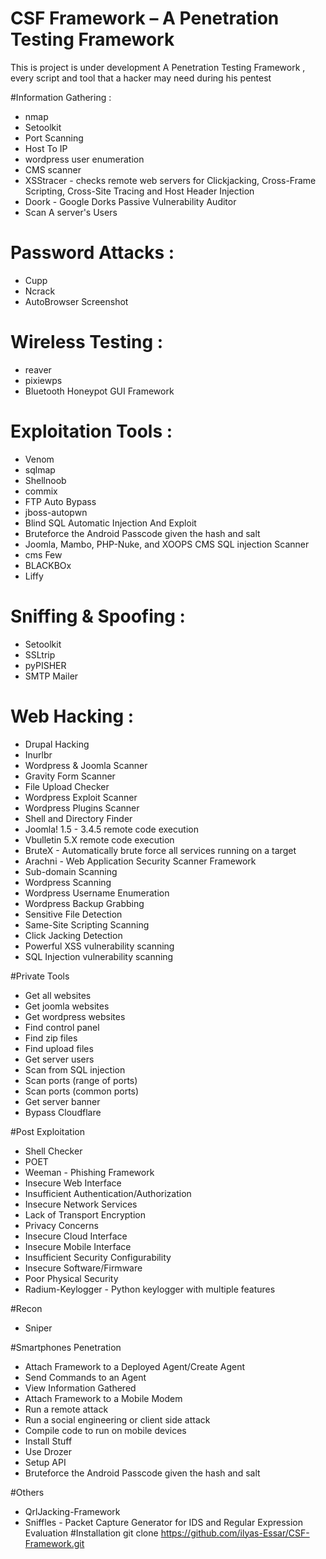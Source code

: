 # CSF Framework – A Penetration Testing Framework
This is project is under development
A Penetration Testing Framework , every script and tool that a hacker may need during his pentest 

#Information Gathering : 
+ nmap 
+ Setoolkit
+ Port Scanning
+ Host To IP
+ wordpress user enumeration
+ CMS scanner
+ XSStracer - checks remote web servers for Clickjacking, Cross-Frame Scripting, Cross-Site Tracing and Host Header Injection
+ Doork - Google Dorks Passive Vulnerability Auditor 
+ Scan A server's Users

# Password Attacks : 
+ Cupp 
+ Ncrack
+ AutoBrowser Screenshot

# Wireless Testing : 
+ reaver 
+ pixiewps
+ Bluetooth Honeypot GUI Framework

# Exploitation Tools : 
+ Venom
+ sqlmap
+ Shellnoob
+ commix
+ FTP Auto Bypass
+ jboss-autopwn
+ Blind SQL Automatic Injection And Exploit
+ Bruteforce the Android Passcode given the hash and salt
+ Joomla, Mambo, PHP-Nuke, and XOOPS CMS SQL injection Scanner
+ cms Few 
+ BLACKBOx 
+ Liffy
# Sniffing & Spoofing : 
+ Setoolkit 
+ SSLtrip
+ pyPISHER
+ SMTP Mailer

# Web Hacking : 
+ Drupal Hacking 
+ Inurlbr
+ Wordpress & Joomla Scanner
+ Gravity Form Scanner
+ File Upload Checker
+ Wordpress Exploit Scanner
+ Wordpress Plugins Scanner
+ Shell and Directory Finder
+ Joomla! 1.5 - 3.4.5 remote code execution
+ Vbulletin 5.X remote code execution
+ BruteX - Automatically brute force all services running on a target
+ Arachni - Web Application Security Scanner Framework
+ Sub-domain Scanning
+ Wordpress Scanning
+ Wordpress Username Enumeration
+ Wordpress Backup Grabbing
+ Sensitive File Detection
+ Same-Site Scripting Scanning
+ Click Jacking Detection
+ Powerful XSS vulnerability scanning
+ SQL Injection vulnerability scanning

#Private Tools
+ Get all websites
+ Get joomla websites
+ Get wordpress websites
+ Find control panel
+ Find zip files
+ Find upload files
+ Get server users
+ Scan from SQL injection
+ Scan ports (range of ports)
+ Scan ports (common ports)
+ Get server banner
+ Bypass Cloudflare

#Post Exploitation
+ Shell Checker
+ POET
+ Weeman - Phishing Framework
+ Insecure Web Interface
+ Insufficient Authentication/Authorization
+ Insecure Network Services
+ Lack of Transport Encryption
+ Privacy Concerns
+ Insecure Cloud Interface
+ Insecure Mobile Interface
+ Insufficient Security Configurability
+ Insecure Software/Firmware
+ Poor Physical Security
+ Radium-Keylogger - Python keylogger with multiple features

#Recon
+ Sniper

#Smartphones Penetration
+ Attach Framework to a Deployed Agent/Create Agent
+ Send Commands to an Agent
+ View Information Gathered
+ Attach Framework to a Mobile Modem
+ Run a remote attack
+ Run a social engineering or client side attack
+ Compile code to run on mobile devices
+ Install Stuff
+ Use Drozer
+ Setup API
+ Bruteforce the Android Passcode given the hash and salt

#Others 
+ QrlJacking-Framework
+ Sniffles - Packet Capture Generator for IDS and Regular Expression Evaluation
#Installation
git clone https://github.com/ilyas-Essar/CSF-Framework.git
